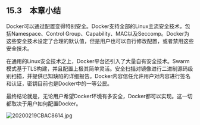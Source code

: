 ## 15.3　本章小结

Docker可以通过配置变得特别安全。Docker支持全部的Linux主流安全技术，包括Namespace、Control Group、Capability、MAC以及Seccomp。Docker为这些安全技术设定了合理的默认值，但是用户也可以自行修改配置，或者禁用这些安全技术。

在通用的Linux安全技术之上，Docker平台还引入了大量自有安全技术。Swarm模式基于TLS构建，并且配置上极其简单灵活。安全扫描对镜像进行二进制源码级别扫描，并提供已知缺陷的详细报告。Docker内容信任允许用户对内容进行签名和认证，密钥目前也是Docker中的一等公民。

最终结论就是，无论用户希望Docker环境有多安全，Docker都可以实现。这一切都取决于用户如何配置Docker。



![20200219CBAC8614.jpg](./images/20200219CBAC8614.jpg)
